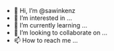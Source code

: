 - 👋 Hi, I’m @sawinkenz
- 👀 I’m interested in ...
- 🌱 I’m currently learning ...
- 💞️ I’m looking to collaborate on ...
- 📫 How to reach me ...

<!---
sawinkenz/sawinkenz is a ✨ special ✨ repository because its `README.md` (this file) appears on your GitHub profile.
You can click the Preview link to take a look at your changes.
--->
